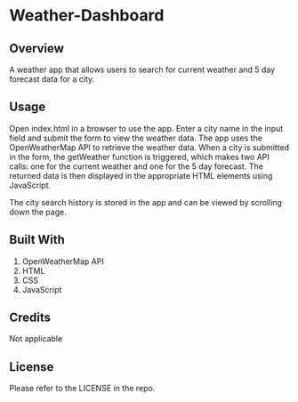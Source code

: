 # Weather-Dashboard

## Overview
A weather app that allows users to search for current weather and 5 day forecast data for a city.

## Usage
Open index.html in a browser to use the app.
Enter a city name in the input field and submit the form to view the weather data.
The app uses the OpenWeatherMap API to retrieve the weather data. When a city is submitted in the form, the getWeather function is triggered, which makes two API calls: one for the current weather and one for the 5 day forecast. The returned data is then displayed in the appropriate HTML elements using JavaScript.

The city search history is stored in the app and can be viewed by scrolling down the page.

## Built With
1. OpenWeatherMap API
2. HTML
3. CSS
4. JavaScript

## Credits
Not applicable

## License
Please refer to the LICENSE in the repo.

